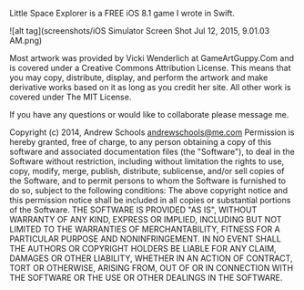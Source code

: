 Little Space Explorer is a FREE iOS 8.1 game I wrote in Swift.

![alt tag](screenshots/iOS Simulator Screen Shot Jul 12, 2015, 9.01.03 AM.png)

Most artwork was provided by Vicki Wenderlich at GameArtGuppy.Com and is covered under a Creative Commons Attribution License. This means that you may copy, distribute, display, and perform the artwork and make derivative works based on it as long as you credit her site.  All other work is covered under The MIT License.

If you have any questions or would like to collaborate please message me.

Copyright (c) 2014, Andrew Schools <andrewschools@me.com>
Permission is hereby granted, free of charge, to any
person obtaining a copy of this software and associated
documentation files (the "Software"), to deal in the
Software without restriction, including without
limitation the rights to use, copy, modify, merge,
publish, distribute, sublicense, and/or sell copies
of the Software, and to permit persons to whom the
Software is furnished to do so, subject to the
following conditions:
The above copyright notice and this permission notice
shall be included in all copies or substantial portions
of the Software.
THE SOFTWARE IS PROVIDED "AS IS", WITHOUT WARRANTY OF ANY KIND, EXPRESS OR
IMPLIED, INCLUDING BUT NOT LIMITED TO THE WARRANTIES OF MERCHANTABILITY,
FITNESS FOR A PARTICULAR PURPOSE AND NONINFRINGEMENT. IN NO EVENT SHALL THE
AUTHORS OR COPYRIGHT HOLDERS BE LIABLE FOR ANY CLAIM, DAMAGES OR OTHER
LIABILITY, WHETHER IN AN ACTION OF CONTRACT, TORT OR OTHERWISE, ARISING FROM,
OUT OF OR IN CONNECTION WITH THE SOFTWARE OR THE USE OR OTHER DEALINGS IN
THE SOFTWARE.
